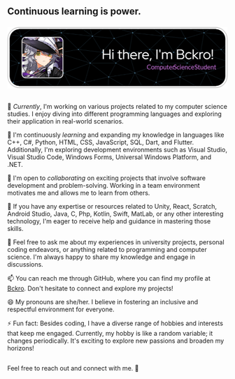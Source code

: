 ## Continuous learning is power.

###

![Nagłówek](https://raw.githubusercontent.com/Bckro/Bckro/main/Bckro-header.png)

##

🔭 *Currently*, I'm working on various projects related to my computer science studies. I enjoy diving into different programming languages and exploring their application in real-world scenarios.

🌱 I'm continuously *learning* and expanding my knowledge in languages like C++, C#, Python, HTML, CSS, JavaScript, SQL, Dart, and Flutter. Additionally, I'm exploring development environments such as Visual Studio, Visual Studio Code, Windows Forms, Universal Windows Platform, and .NET.

👯 I'm open to *collaborating* on exciting projects that involve software development and problem-solving. Working in a team environment motivates me and allows me to learn from others.

🤔 If you have any expertise or resources related to Unity, React, Scratch, Android Studio, Java, C, Php, Kotlin, Swift, MatLab, or any other interesting technology, I'm eager to receive help and guidance in mastering those skills.

💬 Feel free to ask me about my experiences in university projects, personal coding endeavors, or anything related to programming and computer science. I'm always happy to share my knowledge and engage in discussions.

📫 You can reach me through GitHub, where you can find my profile at [Bckro](https://github.com/Bckro). Don't hesitate to connect and explore my projects!

😄 My pronouns are she/her. I believe in fostering an inclusive and respectful environment for everyone.

⚡ Fun fact: Besides coding, I have a diverse range of hobbies and interests that keep me engaged. Currently, my hobby is like a random variable; it changes periodically. It's exciting to explore new passions and broaden my horizons!

##

Feel free to reach out and connect with me. 💜
